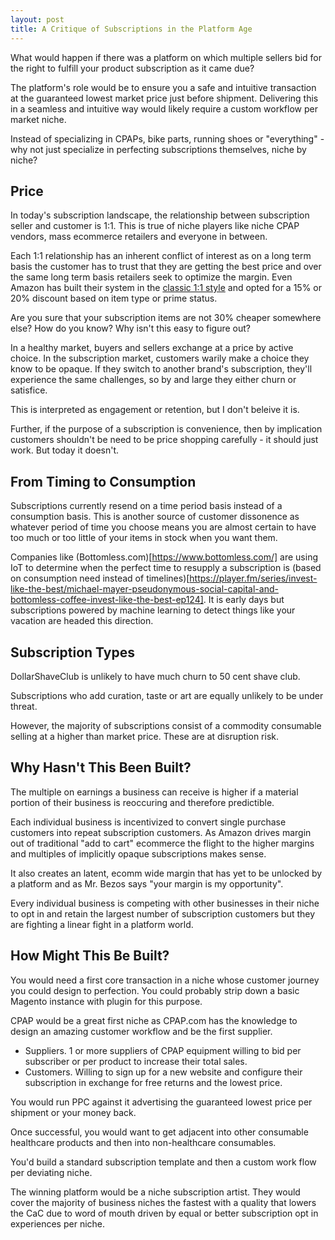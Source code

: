```yaml
---
layout: post
title: A Critique of Subscriptions in the Platform Age
---
```


What would happen if there was a platform on which multiple sellers bid for the right to fulfill your product subscription as it came due?

The platform's role would be to ensure you a safe and intuitive transaction at the guaranteed lowest market price just before shipment. Delivering this in a seamless and intuitive way would likely require a custom workflow per market niche. 

Instead of specializing in CPAPs, bike parts, running shoes or "everything" - why not just specialize in perfecting subscriptions themselves, niche by niche?

## Price 

In today's subscription landscape, the relationship between subscription seller and customer is 1:1. This is true of niche players like niche CPAP vendors, mass ecommerce retailers and everyone in between. 

Each 1:1 relationship has an inherent conflict of interest as on a long term basis the customer has to trust that they are getting the best price and over the same long term basis retailers seek to optimize the margin. Even Amazon has built their system in the [classic 1:1 style](https://www.amazon.com/b?ie=UTF8&node=15283820011) and opted for a 15% or 20% discount based on item type or prime status. 

Are you sure that your subscription items are not 30% cheaper somewhere else? How do you know? Why isn't this easy to figure out? 

In a healthy market, buyers and sellers exchange at a price by active choice. In the subscription market, customers warily make a choice they know to be opaque. If they switch to another brand's subscription, they'll experience the same challenges, so by and large they either churn or satisfice. 

This is interpreted as engagement or retention, but I don't beleive it is. 

Further, if the purpose of a subscription is convenience, then by implication customers shouldn't be need to be price shopping carefully - it should just work. But today it doesn't. 

## From Timing to Consumption

Subscriptions currently resend on a time period basis instead of a consumption basis. This is another source of customer dissonence as whatever period of time you choose means you are almost certain to have too much or too little of your items in stock when you want them. 

Companies like (Bottomless.com)[https://www.bottomless.com/] are using IoT to determine when the perfect time to resupply a subscription is (based on consumption need instead of timelines)[https://player.fm/series/invest-like-the-best/michael-mayer-pseudonymous-social-capital-and-bottomless-coffee-invest-like-the-best-ep124]. It is early days but subscriptions powered by machine learning to detect things like your vacation are headed this direction. 

## Subscription Types

DollarShaveClub is unlikely to have much churn to 50 cent shave club. 

Subscriptions who add curation, taste or art are equally unlikely to be under threat. 

However, the majority of subscriptions consist of a commodity consumable selling at a higher than market price. These are at disruption risk.

## Why Hasn't This Been Built?

The multiple on earnings a business can receive is higher if a material portion of their business is reoccuring and therefore predictible. 

Each individual business is incentivized to convert single purchase customers into repeat subscription customers. As Amazon drives margin out of traditional "add to cart" ecommerce the flight to the higher margins and multiples of implicitly opaque subscriptions makes sense. 

It also creates an latent, ecomm wide margin that has yet to be unlocked by a platform and as Mr. Bezos says "your margin is my opportunity". 

Every individual business is competing with other businesses in their niche to opt in and retain the largest number of subscription customers but they are fighting a linear fight in a platform world. 

## How Might This Be Built?

You would need a first core transaction in a niche whose customer journey you could design to perfection. You could probably strip down a basic Magento instance with plugin for this purpose. 

CPAP would be a great first niche as CPAP.com has the knowledge to design an amazing customer workflow and be the first supplier. 

* Suppliers. 1 or more suppliers of CPAP equipment willing to bid per subscriber or per product to increase their total sales. 
* Customers. Willing to sign up for a new website and configure their subscription in exchange for free returns and the lowest price. 
 
You would run PPC against it advertising the guaranteed lowest price per shipment or your money back. 

Once successful, you would want to get adjacent into other consumable healthcare products and then into non-healthcare consumables. 

You'd build a standard subscription template and then a custom work flow per deviating niche. 

The winning platform would be a niche subscription artist. They would cover the majority of business niches the fastest with a quality that lowers the CaC due to word of mouth driven by equal or better subscription opt in experiences per niche. 